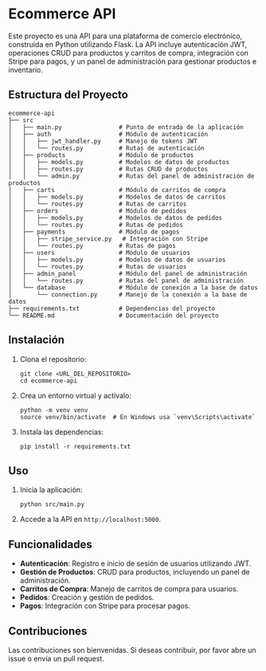 # Ecommerce API

Este proyecto es una API para una plataforma de comercio electrónico, construida en Python utilizando Flask. La API incluye autenticación JWT, operaciones CRUD para productos y carritos de compra, integración con Stripe para pagos, y un panel de administración para gestionar productos e inventario.

## Estructura del Proyecto

```
ecommerce-api
├── src
│   ├── main.py                # Punto de entrada de la aplicación
│   ├── auth                   # Módulo de autenticación
│   │   ├── jwt_handler.py     # Manejo de tokens JWT
│   │   └── routes.py          # Rutas de autenticación
│   ├── products               # Módulo de productos
│   │   ├── models.py          # Modelos de datos de productos
│   │   ├── routes.py          # Rutas CRUD de productos
│   │   └── admin.py           # Rutas del panel de administración de productos
│   ├── carts                  # Módulo de carritos de compra
│   │   ├── models.py          # Modelos de datos de carritos
│   │   └── routes.py          # Rutas de carritos
│   ├── orders                 # Módulo de pedidos
│   │   ├── models.py          # Modelos de datos de pedidos
│   │   └── routes.py          # Rutas de pedidos
│   ├── payments               # Módulo de pagos
│   │   ├── stripe_service.py   # Integración con Stripe
│   │   └── routes.py          # Rutas de pagos
│   ├── users                  # Módulo de usuarios
│   │   ├── models.py          # Modelos de datos de usuarios
│   │   └── routes.py          # Rutas de usuarios
│   ├── admin_panel            # Módulo del panel de administración
│   │   └── routes.py          # Rutas del panel de administración
│   └── database               # Módulo de conexión a la base de datos
│       └── connection.py      # Manejo de la conexión a la base de datos
├── requirements.txt           # Dependencias del proyecto
└── README.md                  # Documentación del proyecto
```

## Instalación

1. Clona el repositorio:
   ```
   git clone <URL_DEL_REPOSITORIO>
   cd ecommerce-api
   ```

2. Crea un entorno virtual y actívalo:
   ```
   python -m venv venv
   source venv/bin/activate  # En Windows usa `venv\Scripts\activate`
   ```

3. Instala las dependencias:
   ```
   pip install -r requirements.txt
   ```

## Uso

1. Inicia la aplicación:
   ```
   python src/main.py
   ```

2. Accede a la API en `http://localhost:5000`.

## Funcionalidades

- **Autenticación**: Registro e inicio de sesión de usuarios utilizando JWT.
- **Gestión de Productos**: CRUD para productos, incluyendo un panel de administración.
- **Carritos de Compra**: Manejo de carritos de compra para usuarios.
- **Pedidos**: Creación y gestión de pedidos.
- **Pagos**: Integración con Stripe para procesar pagos.

## Contribuciones

Las contribuciones son bienvenidas. Si deseas contribuir, por favor abre un issue o envía un pull request.